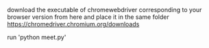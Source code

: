 download the executable of chromewebdriver corresponding to your browser version from here and place it in the same folder
https://chromedriver.chromium.org/downloads

run 'python meet.py'